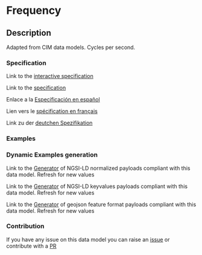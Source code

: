 # Frequency

## Description 

Adapted from CIM data models. Cycles per second.
### Specification

Link to the [interactive specification](https://swagger.lab.fiware.org/?url=https://smart-data-models.github.io/dataModel.EnergyCIM/Frequency/swagger.yaml)

Link to the [specification](https://smart-data-models.github.io/dataModel.EnergyCIM/Frequency/doc/spec.md)

Enlace a la [Especificación en español](https://smart-data-models.github.io/dataModel.EnergyCIM/Frequency/doc/spec_ES.md)

Lien vers le [spécification en français](https://smart-data-models.github.io/dataModel.EnergyCIM/Frequency/doc/spec_FR.md)

Link zu der [deutchen Spezifikation](https://smart-data-models.github.io/dataModel.EnergyCIM/Frequency/doc/spec_DE.md)
### Examples
### Dynamic Examples generation

Link to the [Generator](https://smartdatamodels.org/extra/ngsi-ld_generator_v0.92.php?schemaUrl=https://raw.githubusercontent.com/smart-data-models/dataModel.EnergyCIM/master/Frequency/schema.json&email=info@smartdatamodels.org) of NGSI-LD normalized payloads compliant with this data model. Refresh for new values

Link to the [Generator](https://smartdatamodels.org/extra/ngsi-ld_generator_keyvalues_v0.92.php?schemaUrl=https://raw.githubusercontent.com/smart-data-models/dataModel.EnergyCIM/master/Frequency/schema.json&email=info@smartdatamodels.org) of NGSI-LD keyvalues payloads compliant with this data model. Refresh for new values

Link to the [Generator](https://smartdatamodels.org/extra/geojson_features_generator_v1.0.php?schemaUrl=https://raw.githubusercontent.com/smart-data-models/dataModel.EnergyCIM/master/Frequency/schema.json&email=info@smartdatamodels.org) of geojson feature format payloads compliant with this data model. Refresh for new values
### Contribution

 If you have any issue on this data model you can raise an [issue](https://github.com/smart-data-models/dataModel.EnergyCIM/issues)  or contribute with a [PR](https://github.com/smart-data-models/dataModel.EnergyCIM/pulls)